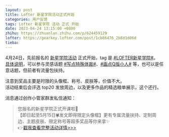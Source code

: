 ```yaml
---
layout: post
title: Lofter 新星学院活动正式开始
categories: 用户反馈
tags: Lofter 新星学院 活动 正式 开始
date: 2023-04-24 13:15:00 +0800
zhihu: https://zhuanlan.zhihu.com/p/624459129
lofter: https://gearkey.lofter.com/post/1cb86476_2b8d1d06d
tieba: 
---
```


4月24日，先前报名的 [新星学院活动](https://gearkey.lofter.com/post/1cb86476_2b8c49640) 正式开始，tag 是 [#LOFTER新星学院#](https://www.lofter.com/tag/lofter%E6%96%B0%E6%98%9F%E5%AD%A6%E9%99%A2)。  
[具体说明](https://www.lofter.com/cms/147849/xinxingbaoming.html)，可以参与灵感话题 [#写点特殊体裁#](https://www.lofter.com/tag/%E5%86%99%E7%82%B9%E7%89%B9%E6%AE%8A%E4%BD%93%E8%A3%81)、[#画点Q版小人#](https://www.lofter.com/tag/%E7%94%BB%E7%82%B9q%E7%89%88%E5%B0%8F%E4%BA%BA) 等，也可以是任意话题，但前者有流量包扶持。

注意到奖品主要是时限的头像框、称号、皮肤等，价值不大。  
活动结束后会评选 top20 发放周边，以及更多作品的精选粮单展示，这个还行。

消息通过创作小管家群发私信通知：

> 您报名的新星学院正式开课啦🌈  
> 【即日起至5月15日🍀发文即得限定头像框】更有专属流量扶持、定制周边、主题皮肤、限定称号等超多奖品等你来拿✨  
> 👉[戳我查看完整活动详情\>\>\>](https://www.lofter.com/cms/147849/xinxingbaoming.html)